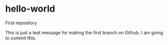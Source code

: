 # hello-world
First repository

This is just a test message for making the first branch on Github. I am going to commit this. 
